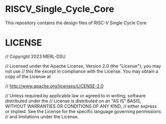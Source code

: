 # RISCV_Single_Cycle_Core
This repository contains the design files of RISC-V Single Cycle Core

# LICENSE

// Copyright 2023 MERL-DSU

// Licensed under the Apache License, Version 2.0 (the "License"); you may not use 
// this file except in compliance with the License. You may obtain a copy of the License at

//   http://www.apache.org/licenses/LICENSE-2.0

// Unless required by applicable law or agreed to in writing, software distributed under the 
// License is distributed on an "AS IS" BASIS, WITHOUT WARRANTIES OR CONDITIONS OF ANY KIND, 
// either express or implied. See the License for the specific language governing permissions 
// and limitations under the License.
